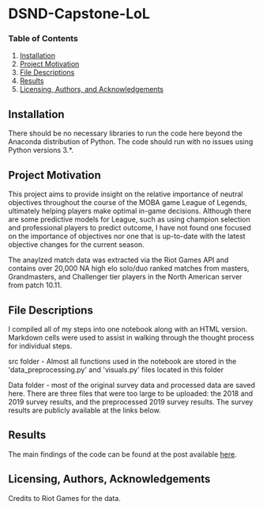 # DSND-Capstone-LoL


### Table of Contents

1. [Installation](#installation)
2. [Project Motivation](#motivation)
3. [File Descriptions](#files)
4. [Results](#results)
5. [Licensing, Authors, and Acknowledgements](#licensing)

## Installation <a name="installation"></a>

There should be no necessary libraries to run the code here beyond the Anaconda distribution of Python.  The code should run with no issues using Python versions 3.*.

## Project Motivation<a name="motivation"></a>

This project aims to provide insight on the relative importance of neutral objectives throughout the course of the MOBA game League of Legends, ultimately helping players make optimal in-game decisions. Although there are some predictive models for League, such as using champion selection and professional players to predict outcome, I have not found one focused on the importance of objectives nor one that is up-to-date with the latest objective changes for the current season.

The anaylzed match data was extracted via the Riot Games API and contains over 20,000 NA high elo solo/duo ranked matches from masters, Grandmasters, and Challenger tier players in the North American server from patch 10.11.

## File Descriptions <a name="files"></a>

I compiled all of my steps into one notebook along with an HTML version.  Markdown cells were used to assist in walking through the thought process for individual steps.

src folder - Almost all functions used in the notebook are stored in the 'data_preprocessing.py' and 'visuals.py' files located in this folder

Data folder - most of the original survey data and processed data are saved here. There are three files that were too large to be uploaded: the 2018 and 2019 survey results, and the preprocessed 2019 survey results. The survey results are publicly available at the links below.


## Results<a name="results"></a>

The main findings of the code can be found at the post available [here](https://medium.com/@themaryzhou/is-that-dragon-soul-worth-it-a85789f55c2f).

## Licensing, Authors, Acknowledgements<a name="licensing"></a>

Credits to Riot Games for the data.
